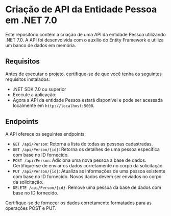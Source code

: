 # Criação de API da Entidade Pessoa em .NET 7.0

Este repositório contém a criação de uma API da entidade Pessoa utilizando .NET 7.0. A API foi desenvolvida com o auxílio do Entity Framework e utiliza um banco de dados em memória.

## Requisitos

Antes de executar o projeto, certifique-se de que você tenha os seguintes requisitos instalados:

- .NET SDK 7.0 ou superior
- Execute a aplicação:
- Agora a API da entidade Pessoa estará disponível e pode ser acessada localmente em `http://localhost:5000`.

## Endpoints

A API oferece os seguintes endpoints:

- `GET /api/Person`: Retorna a lista de todas as pessoas cadastradas.
- `GET /api/Person/{id}`: Retorna os detalhes de uma pessoa específica com base no ID fornecido.
- `POST /api/Person`: Adiciona uma nova pessoa à base de dados. Certifique-se de enviar os dados corretamente no corpo da solicitação.
- `PUT /api/Person/{id}`: Atualiza as informações de uma pessoa existente com base no ID fornecido. Novos dados devem ser enviados no corpo da solicitação.
- `DELETE /api/Person/{id}`: Remove uma pessoa da base de dados com base no ID fornecido.

Certifique-se de fornecer os dados corretamente formatados para as operações POST e PUT.
